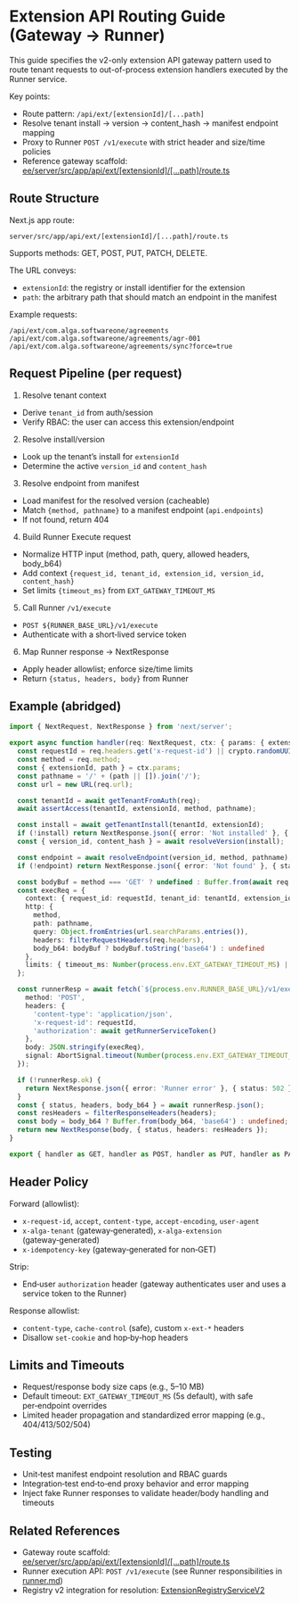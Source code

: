 # Extension API Routing Guide (Gateway → Runner)

This guide specifies the v2-only extension API gateway pattern used to route tenant requests to out-of-process extension handlers executed by the Runner service.

Key points:
- Route pattern: `/api/ext/[extensionId]/[...path]`
- Resolve tenant install → version → content_hash → manifest endpoint mapping
- Proxy to Runner `POST /v1/execute` with strict header and size/time policies
- Reference gateway scaffold: [ee/server/src/app/api/ext/[extensionId]/[...path]/route.ts](ee/server/src/app/api/ext/%5BextensionId%5D/%5B...path%5D/route.ts)

## Route Structure

Next.js app route:

```
server/src/app/api/ext/[extensionId]/[...path]/route.ts
```

Supports methods: GET, POST, PUT, PATCH, DELETE.

The URL conveys:
- `extensionId`: the registry or install identifier for the extension
- `path`: the arbitrary path that should match an endpoint in the manifest

Example requests:
```
/api/ext/com.alga.softwareone/agreements
/api/ext/com.alga.softwareone/agreements/agr-001
/api/ext/com.alga.softwareone/agreements/sync?force=true
```

## Request Pipeline (per request)

1) Resolve tenant context
- Derive `tenant_id` from auth/session
- Verify RBAC: the user can access this extension/endpoint

2) Resolve install/version
- Look up the tenant’s install for `extensionId`
- Determine the active `version_id` and `content_hash`

3) Resolve endpoint from manifest
- Load manifest for the resolved version (cacheable)
- Match `{method, pathname}` to a manifest endpoint (`api.endpoints`)
- If not found, return 404

4) Build Runner Execute request
- Normalize HTTP input (method, path, query, allowed headers, body_b64)
- Add context `{request_id, tenant_id, extension_id, version_id, content_hash}`
- Set limits `{timeout_ms}` from `EXT_GATEWAY_TIMEOUT_MS`

5) Call Runner `/v1/execute`
- `POST ${RUNNER_BASE_URL}/v1/execute`
- Authenticate with a short‑lived service token

6) Map Runner response → NextResponse
- Apply header allowlist; enforce size/time limits
- Return `{status, headers, body}` from Runner

## Example (abridged)

```ts
import { NextRequest, NextResponse } from 'next/server';

export async function handler(req: NextRequest, ctx: { params: { extensionId: string; path: string[] } }) {
  const requestId = req.headers.get('x-request-id') || crypto.randomUUID();
  const method = req.method;
  const { extensionId, path } = ctx.params;
  const pathname = '/' + (path || []).join('/');
  const url = new URL(req.url);

  const tenantId = await getTenantFromAuth(req);
  await assertAccess(tenantId, extensionId, method, pathname);

  const install = await getTenantInstall(tenantId, extensionId);
  if (!install) return NextResponse.json({ error: 'Not installed' }, { status: 404 });
  const { version_id, content_hash } = await resolveVersion(install);

  const endpoint = await resolveEndpoint(version_id, method, pathname);
  if (!endpoint) return NextResponse.json({ error: 'Not found' }, { status: 404 });

  const bodyBuf = method === 'GET' ? undefined : Buffer.from(await req.arrayBuffer());
  const execReq = {
    context: { request_id: requestId, tenant_id: tenantId, extension_id: extensionId, content_hash, version_id },
    http: {
      method,
      path: pathname,
      query: Object.fromEntries(url.searchParams.entries()),
      headers: filterRequestHeaders(req.headers),
      body_b64: bodyBuf ? bodyBuf.toString('base64') : undefined
    },
    limits: { timeout_ms: Number(process.env.EXT_GATEWAY_TIMEOUT_MS) || 5000 }
  };

  const runnerResp = await fetch(`${process.env.RUNNER_BASE_URL}/v1/execute`, {
    method: 'POST',
    headers: {
      'content-type': 'application/json',
      'x-request-id': requestId,
      'authorization': await getRunnerServiceToken()
    },
    body: JSON.stringify(execReq),
    signal: AbortSignal.timeout(Number(process.env.EXT_GATEWAY_TIMEOUT_MS) || 5000)
  });

  if (!runnerResp.ok) {
    return NextResponse.json({ error: 'Runner error' }, { status: 502 });
  }
  const { status, headers, body_b64 } = await runnerResp.json();
  const resHeaders = filterResponseHeaders(headers);
  const body = body_b64 ? Buffer.from(body_b64, 'base64') : undefined;
  return new NextResponse(body, { status, headers: resHeaders });
}

export { handler as GET, handler as POST, handler as PUT, handler as PATCH, handler as DELETE };
```

## Header Policy

Forward (allowlist):
- `x-request-id`, `accept`, `content-type`, `accept-encoding`, `user-agent`
- `x-alga-tenant` (gateway‑generated), `x-alga-extension` (gateway‑generated)
- `x-idempotency-key` (gateway‑generated for non‑GET)

Strip:
- End‑user `authorization` header (gateway authenticates user and uses a service token to the Runner)

Response allowlist:
- `content-type`, `cache-control` (safe), custom `x-ext-*` headers
- Disallow `set-cookie` and hop‑by‑hop headers

## Limits and Timeouts

- Request/response body size caps (e.g., 5–10 MB)
- Default timeout: `EXT_GATEWAY_TIMEOUT_MS` (5s default), with safe per‑endpoint overrides
- Limited header propagation and standardized error mapping (e.g., 404/413/502/504)

## Testing

- Unit‑test manifest endpoint resolution and RBAC guards
- Integration‑test end‑to‑end proxy behavior and error mapping
- Inject fake Runner responses to validate header/body handling and timeouts

## Related References

- Gateway route scaffold: [ee/server/src/app/api/ext/[extensionId]/[...path]/route.ts](ee/server/src/app/api/ext/%5BextensionId%5D/%5B...path%5D/route.ts)
- Runner execution API: `POST /v1/execute` (see Runner responsibilities in [runner.md](runner.md))
- Registry v2 integration for resolution: [ExtensionRegistryServiceV2](ee/server/src/lib/extensions/registry-v2.ts:48)
